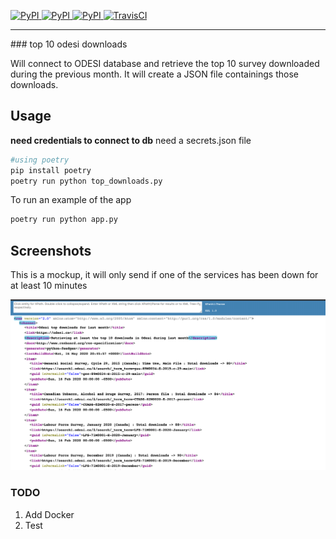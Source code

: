 [
![PyPI](https://img.shields.io/pypi/v/ask_schools.svg)
![PyPI](https://img.shields.io/pypi/pyversions/ask_schools.svg)
![PyPI](https://img.shields.io/github/license/guinslym/ask_schools.svg)
](https://pypi.org/project/ask_schools/)
[![TravisCI](https://travis-ci.org/guinslym/ask_schools.svg?branch=master)](https://travis-ci.org/guinslym/ask_schools)

<hr/>
### top 10 odesi downloads

<p>
Will connect to ODESI database and retrieve the top 10 survey downloaded during the previous month. It will create a JSON file containings those downloads.
</p>

## Usage


**need credentials to connect to db** need a secrets.json file

```python 
#using poetry
pip install poetry
poetry run python top_downloads.py
```
To run an example of the app
```python 
poetry run python app.py
```

## Screenshots
This is a mockup, it will only send if one of the services has been down for at least 10 minutes
<p float="left">
    <img src="screenshots/screenshot.png" width="700"/>
</p>



### TODO
1. Add Docker
2. Test